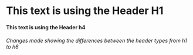 # This text is using the Header H1
#### This text is using the Header h4



###### Changes made showing the differences between the header types from h1 to h6
